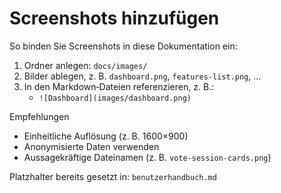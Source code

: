 # Screenshots hinzufügen

So binden Sie Screenshots in diese Dokumentation ein:

1) Ordner anlegen: `docs/images/`
2) Bilder ablegen, z. B. `dashboard.png`, `features-list.png`, …
3) In den Markdown‑Dateien referenzieren, z. B.:
   - `![Dashboard](images/dashboard.png)`

Empfehlungen
- Einheitliche Auflösung (z. B. 1600×900)
- Anonymisierte Daten verwenden
- Aussagekräftige Dateinamen (z. B. `vote-session-cards.png`)

Platzhalter bereits gesetzt in: `benutzerhandbuch.md`

